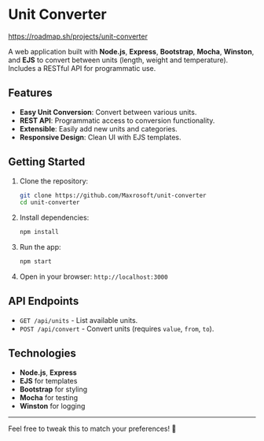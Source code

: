 # Unit Converter

https://roadmap.sh/projects/unit-converter

A web application built with **Node.js**, **Express**, **Bootstrap**, **Mocha**, **Winston**, and **EJS** to convert between units (length, weight and temperature). Includes a RESTful API for programmatic use.

## Features

- **Easy Unit Conversion**: Convert between various units.
- **REST API**: Programmatic access to conversion functionality.
- **Extensible**: Easily add new units and categories.
- **Responsive Design**: Clean UI with EJS templates.

## Getting Started

1. Clone the repository:
   ```bash
   git clone https://github.com/Maxrosoft/unit-converter
   cd unit-converter
   ```
2. Install dependencies:
   ```bash
   npm install
   ```
3. Run the app:
   ```bash
   npm start
   ```
4. Open in your browser: `http://localhost:3000`

## API Endpoints

- `GET /api/units` - List available units.
- `POST /api/convert` - Convert units (requires `value`, `from`, `to`).

## Technologies

- **Node.js**, **Express**
- **EJS** for templates
- **Bootstrap** for styling
- **Mocha** for testing
- **Winston** for logging

---

Feel free to tweak this to match your preferences! 🚀
